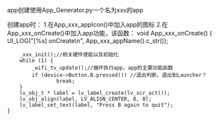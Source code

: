 app创建使用App_Generator.py一个名为xxx的app

创建app时：
1.在App_xxx_appIcon()中加入app的图标
2.在App_xxx_onCreate()中加入app功能，该函数：
 void App_xxx_onCreate()
    {
        UI_LOG("[%s] onCreate\n", App_xxx_appName().c_str());

        _xxx_init();//相关硬件使能以及初始化
        while (1) {
            _wifi_tv_update();//循环执行app，app的主要功能函数
            if (device->Button.B.pressed()) //退出判断，退出到Launcher？
                    break;
        }
        lv_obj_t * label = lv_label_create(lv_scr_act());
        lv_obj_align(label, LV_ALIGN_CENTER, 0, 0);
        lv_label_set_text(label, "Press B again to quit");
    }